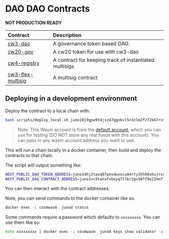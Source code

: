 # DAO DAO Contracts

**NOT PRODUCTION READY**

| Contract                                        | Description                                            |
|:------------------------------------------------|:-------------------------------------------------------|
| [cw3-dao](contracts/cw3-dao)                    | A governance token based DAO.                          |
| [cw20-gov](contract/cw20-gov)                   | A cw20 token for use with cw3-dao                      |
| [cw4-registry](contract/cw4-registry)           | A contract for keeping track of instantiated multisigs |
| [cw3-flex-multisig](contract/cw3-flex-multisig) | A multisig contract                                                       |

## Deploying in a development environment

Deploy the contract to a local chain with:

``` sh
bash scripts/deploy_local.sh juno10j9gpw9t4jsz47qgnkvl5n3zlm2fz72k67rxsg
```

> Note: This Wasm account is from the [default account](default-account.txt), which you can use for testing (DO NOT store any real funds with this account). You can pass in any wasm account address you want to use.

This will run a chain locally in a docker container, then build and deploy the contracts to that chain.

The script will output something like:

``` sh
NEXT_PUBLIC_DAO_TOKEN_ADDRESS=juno14hj2tavq8fpesdwxxcu44rty3hh90vhujrvcmstl4zr3txmfvw9skjuwg8 # CW20 Contract
NEXT_PUBLIC_DAO_CONTRACT_ADDRESS=juno1nc5tatafv6eyq7llkr2gv50ff9e22mnf70qgjlv737ktmt4eswrq68ev2p # CW_DAO Contract
```

You can then interact with the contract addresses.

Note, you can send commands to the docker container like so.

``` sh
docker exec -i cosmwasm  junod status
```

Some commands require a password which defaults to `xxxxxxxxx`. You can use them like so:

``` sh
echo xxxxxxxxx | docker exec -i cosmwasm  junod keys show validator -a
```
